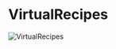 # VirtualRecipes

![VirtualRecipes](https://user-images.githubusercontent.com/98309916/222141481-a433c199-a40f-4d4c-b2fc-3dc2bfab4026.jpg)
